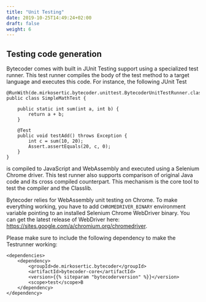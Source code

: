 ```yaml
---
title: "Unit Testing"
date: 2019-10-25T14:49:24+02:00
draft: false
weight: 6
---
```


## Testing code generation

Bytecoder comes with built in JUnit Testing support using a specialized test runner. This test runner compiles the body of the test method to a target language
and executes this code. For instance, the following JUnit Test

```
@RunWith(de.mirkosertic.bytecoder.unittest.BytecoderUnitTestRunner.class)
public class SimpleMathTest {

    public static int sum(int a, int b) {
        return a + b;
    }

    @Test
    public void testAdd() throws Exception {
        int c = sum(10, 20);
        Assert.assertEquals(20, c, 0);
    }
}
```

is compiled to JavaScript and WebAssembly and executed using a Selenium Chrome driver. This test runner also supports comparison of original Java code and its cross compiled counterpart. This mechanism is the core tool to test the compiler and the Classlib.

Bytecoder relies for WebAssembly unit testing on Chrome. To make everything working, you have to add `CHROMEDRIVER_BINARY` 
environment variable pointing to an installed Selenium Chrome WebDriver binary. You can get the latest release
of WebDriver here: https://sites.google.com/a/chromium.org/chromedriver.  

Please make sure to include the following dependency to make the Testrunner working:

```
<dependencies>
    <dependency>
        <groupId>de.mirkosertic.bytecoder</groupId>
        <artifactId>bytecoder-core</artifactId>
        <version>{{% siteparam "bytecoderversion" %}}</version>
        <scope>test</scope>B
    </dependency>
</dependency>
```
